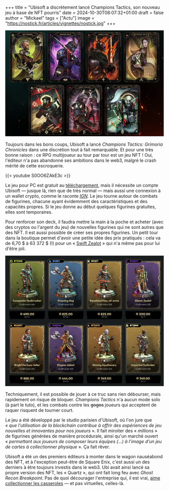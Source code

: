 +++
title = "Ubisoft a discrètement lancé Champions Tactics, son nouveau jeu à base de NFT pourris"
date = 2024-10-30T08:07:32+01:00
draft = false
author = "Mickael"
tags = ["Actu"]
image = "https://nostick.fr/articles/vignettes/nostick.jpg"
+++

![Champions Tactics](Champions-Tactics.jpg "")

Toujours dans les bons coups, Ubisoft a lancé *Champions Tactics: Grimoria Chronicles* dans une discrétion tout à fait remarquable. Et pour une très bonne raison : ce RPG multijoueur au tour par tour est un jeu NFT ! Oui, l'éditeur n'a pas abandonné ses ambitions dans le web3, malgré le crash mérité de cette escroquerie.

{{< youtube S0OO6ZAkE3c >}}

Le jeu pour PC est gratuit au [téléchargement](https://championstactics.ubisoft.com), mais il nécessite un compte Ubisoft — jusque là, rien que de très normal — mais aussi une connexion à un wallet crypto, comme le raconte *[IGN](https://www.ign.com/articles/ubisoft-just-quietly-launched-a-full-blown-nft-game?utm_source=flipboard&utm_medium=activitypub)*. Le jeu tourne autour de combats de figurines, chacune ayant évidemment des caractéristiques et des capacités propres. Si le jeu donne au début quelques figurines gratuites, elles sont temporaires. 

Pour renforcer son deck, il faudra mettre la main à la poche et acheter (avec des cryptos ou l'argent du jeu) de nouvelles figurines qui ne sont autres que des NFT. Il est aussi possible de créer ses propres figurines. Un petit tour dans la boutique permet d'avoir une petite idée des prix pratiqués : cela va de 6,70 $ à 63 372 $ (!) pour un « [Swift Zealot](https://championstactics.ubisoft.com/items/champions/2107) » qui n'a même pas pour lui d'être joli.

![Champions Tactics](Champions-Tactics-nft.jpg "")

Techniquement, il est possible de jouer à ce truc sans rien débourser, mais rapidement on risque de bloquer. *Champions Tactics* n'a aucun mode solo (à part le tuto), et les combats contre les ~~gogos~~ joueurs qui acceptent de raquer risquent de tourner court.

Le jeu a été développé par le studio parisien d'Ubisoft, où l'on jure que « *que l’utilisation de la blockchain contribue à offrir des expériences de jeu nouvelles et innovantes pour nos joueurs* ». Il fait miroiter des « *millions* » de figurines générées de manière procédurale, ainsi qu'un marché ouvert « *permettant aux joueurs de composer leurs équipes (…) à l’image d’un jeu de cartes à collectionner physique* ». Ça fait rêver.

Ubisoft a été un des premiers éditeurs à monter dans le wagon nauséabond des NFT, et à l'exception peut-être de Square Enix, c'est aussi un des derniers à être toujours investis dans le web3. Ubi avait ainsi lancé sa propre version des NFT, les « Quartz », qui ont fait long feu avec *Ghost Recon Breakpoint*. Pas de quoi décourager l'entreprise qui, il est vrai, [aime collectionner les casseroles](https://nostick.fr/articles/2024/septembre/2809-backlog-assassins-creed-shadows-frostpunk-2-musee-nintendo-tcg-card-shop-simulator/#la-grosse-info-de-la-semaine--comment-ça-va-mal-ubisoft-) — et pas virtuelles, celles-là.